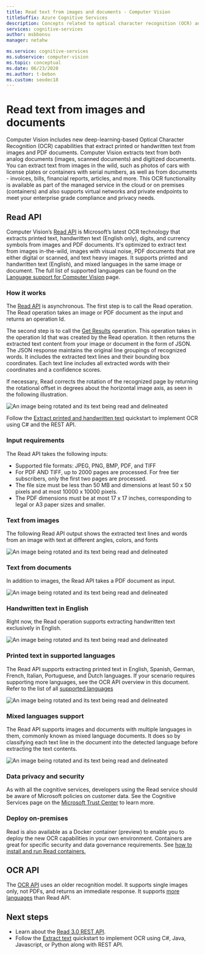 ```yaml
---
title: Read text from images and documents - Computer Vision
titleSuffix: Azure Cognitive Services
description: Concepts related to optical character recognition (OCR) and text from images and documents for print and handwritten text using the Computer Vision API.
services: cognitive-services
author: msbbonsu
manager: netahw

ms.service: cognitive-services
ms.subservice: computer-vision
ms.topic: conceptual
ms.date: 06/23/2020
ms.author: t-bebon
ms.custom: seodec18
---
```


# Read text from images and documents

Computer Vision includes new deep-learning-based Optical Character Recognition (OCR) capabilities that extract printed or handwritten text from images and PDF documents. Computer Vision extracts text from both analog documents (images, scanned documents) and digitized documents. You can extract text from images in the wild, such as photos of cars with license plates or containers with serial numbers, as well as from documents - invoices, bills, financial reports, articles, and more. This OCR functionality is available as part of the managed service in the cloud or on premises (containers) and also supports virtual networks and private endpoints to meet your enterprise grade compliance and privacy needs.

## Read API 

Computer Vision’s [Read API](https://westcentralus.dev.cognitive.microsoft.com/docs/services/computer-vision-v3-ga/operations/5d986960601faab4bf452005) is Microsoft’s latest OCR technology that extracts printed text, handwritten text (English only), digits, and currency symbols from images and PDF documents. It's optimized to extract text from images in-the-wild, images with visual noise, PDF documents that are either digital or scanned, and text heavy images. It supports printed and handwritten text (English), and mixed languages in the same image or document. The full list of supported languages can be found on the [Language support for Computer Vision](https://docs.microsoft.com/azure/cognitive-services/computer-vision/language-support#text-recognition) page.


### How it works

The [Read API](https://westcentralus.dev.cognitive.microsoft.com/docs/services/computer-vision-v3-ga/operations/5d986960601faab4bf452005) is asynchronous. The first step is to call the Read operation. The Read operation takes an image or PDF document as the input and returns an operation Id. 

The second step is to call the [Get Results](https://westcentralus.dev.cognitive.microsoft.com/docs/services/computer-vision-v3-ga/operations/5d9869604be85dee480c8750) operation. This operation takes in the operation Id that was created by the Read operation. It then returns the extracted text content from your image or document in the form of JSON. The JSON response maintains the original line groupings of recognized words. It includes the extracted text lines and their bounding box coordinates. Each text line includes all extracted words with their coordinates and a confidence scores.

If necessary, Read corrects the rotation of the recognized page by returning the rotational offset in degrees about the horizontal image axis, as seen in the following illustration.

![An image being rotated and its text being read and delineated](./Images/vision-overview-ocr-read.png)

Follow the [Extract printed and handwritten text](./QuickStarts/CSharp-hand-text.md) quickstart to implement OCR using C# and the REST API.

### Input requirements

The Read API takes the following inputs:
* Supported file formats: JPEG, PNG, BMP, PDF, and TIFF
* For PDF AND TIFF, up to 2000 pages are processed. For free tier subscribers, only the first two pages are processed.
* The file size must be less than 50 MB and dimensions at least 50 x 50 pixels and at most 10000 x 10000 pixels.
* The PDF dimensions must be at most 17 x 17 inches, corresponding to legal or A3 paper sizes and smaller.


### Text from images

The following Read API output shows the extracted text lines and words from an image with text at different angles, colors, and fonts

![An image being rotated and its text being read and delineated](./Images/text-from-images-example.png)

### Text from documents

In addition to images, the Read API takes a PDF document as input.

![An image being rotated and its text being read and delineated](./Images/text-from-documents-example.png)


### Handwritten text in English

Right now, the Read operation supports extracting handwritten text exclusively in English.

![An image being rotated and its text being read and delineated](./Images/handwritten-example.png)

### Printed text in supported languages

The Read API supports extracting printed text in English, Spanish, German, French, Italian, Portuguese, and Dutch languages. If your scenario requires supporting more languages, see the OCR API overview in this document. Refer to the list of all [supported languages](https://docs.microsoft.com/azure/cognitive-services/computer-vision/language-support#text-recognition)

![An image being rotated and its text being read and delineated](./Images/supported-languages-example.png)

### Mixed languages support

The Read API supports images and documents with multiple languages in them, commonly known as mixed language documents. It does so by classifying each text line in the document into the detected language before extracting the text contents.

![An image being rotated and its text being read and delineated](./Images/mixed-language-example.png)

### Data privacy and security

As with all the cognitive services, developers using the Read service should be aware of Microsoft policies on customer data. See the Cognitive Services page on the [Microsoft Trust Center](https://www.microsoft.com/en-us/trust-center/product-overview) to learn more.

### Deploy on-premises

Read is also available as a Docker container (preview) to enable you to deploy the new OCR capabilities in your own environment. Containers are great for specific security and data governance requirements. See [how to install and run Read containers.](https://docs.microsoft.com/azure/cognitive-services/computer-vision/computer-vision-how-to-install-containers)


## OCR API

The [OCR API](https://westus.dev.cognitive.microsoft.com/docs/services/5adf991815e1060e6355ad44/operations/56f91f2e778daf14a499e1fc) uses an older recognition model. It supports single images only, not PDFs, and returns an immediate response. It supports [more languages](https://docs.microsoft.com/azure/cognitive-services/computer-vision/language-support#text-recognition) than Read API.

## Next steps

- Learn about the [Read 3.0 REST API](https://westcentralus.dev.cognitive.microsoft.com/docs/services/computer-vision-v3-ga/operations/5d986960601faab4bf452005).
- Follow the [Extract text](./QuickStarts/CSharp-hand-text.md) quickstart to implement OCR using C#, Java, Javascript, or Python along with REST API.
